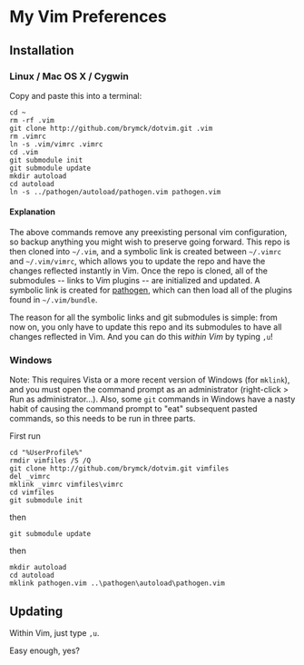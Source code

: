 My Vim Preferences
==================

Installation
------------

### Linux / Mac OS X / Cygwin

Copy and paste this into a terminal:

    cd ~
    rm -rf .vim
    git clone http://github.com/brymck/dotvim.git .vim
    rm .vimrc
    ln -s .vim/vimrc .vimrc
    cd .vim
    git submodule init
    git submodule update
    mkdir autoload
    cd autoload
    ln -s ../pathogen/autoload/pathogen.vim pathogen.vim

#### Explanation

The above commands remove any preexisting personal vim configuration, so backup anything
you might wish to preserve going forward. This repo is then cloned into `~/.vim`, and
a symbolic link is created between `~/.vimrc` and `~/.vim/vimrc`, which allows you to
update the repo and have the changes reflected instantly in Vim. Once the repo is cloned,
all of the submodules -- links to Vim plugins -- are initialized and updated. A symbolic
link is created for [pathogen](http://www.vim.org/scripts/script.php?script_id=2332),
which can then load all of the plugins found in `~/.vim/bundle`.

The reason for all the symbolic links and git submodules is simple: from now on,
you only have to update this repo and its submodules to have all changes reflected
in Vim. And you can do this _within Vim_ by typing `,u`!

### Windows

Note: This requires Vista or a more recent version of Windows (for `mklink`),
and you must open the command prompt as an administrator (right-click > Run as
administrator...). Also, some `git` commands in Windows have a nasty habit of
causing the command prompt to "eat" subsequent pasted commands, so this needs
to be run in three parts.

First run

    cd "%UserProfile%"
    rmdir vimfiles /S /Q
    git clone http://github.com/brymck/dotvim.git vimfiles
    del _vimrc
    mklink _vimrc vimfiles\vimrc
    cd vimfiles
    git submodule init

then

    git submodule update

then
    
    mkdir autoload
    cd autoload
    mklink pathogen.vim ..\pathogen\autoload\pathogen.vim

Updating
--------

Within Vim, just type `,u`.

Easy enough, yes?
